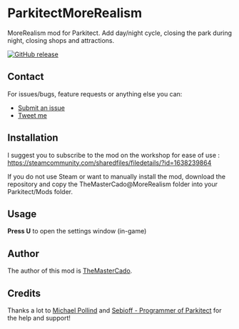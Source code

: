 # ParkitectMoreRealism

MoreRealism mod for Parkitect. Add day/night cycle, closing the park during night, closing shops and attractions.


[![GitHub release](https://img.shields.io/github/release/TheMasterCado/ParkitectMoreRealism.svg)](https://github.com/TheMasterCado/ParkitectMoreRealism/releases)

## Contact

For issues/bugs, feature requests or anything else you can:
 - [Submit an issue](https://github.com/TheMasterCado/ParkitectMoreRealism/issues/new)
 - [Tweet me](https://twitter.com/themastercado)

## Installation

I suggest you to subscribe to the mod on the workshop for ease of use : https://steamcommunity.com/sharedfiles/filedetails/?id=1638239864

If you do not use Steam or want to manually install the mod, download the repository and copy the TheMasterCado@MoreRealism folder into your Parkitect/Mods folder.

## Usage

**Press U** to open the settings window (in-game)

## Author

The author of this mod is [TheMasterCado](https://github.com/TheMasterCado).

## Credits

Thanks a lot to [Michael Pollind](https://github.com/pollend) and [Sebioff - Programmer of Parkitect](https://github.com/sebioff) for the help and support!
